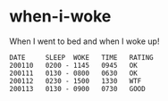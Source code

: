 # when-i-woke
When I went to bed and when I woke up!

```when-i-woke
DATE     SLEEP  WOKE   TIME   RATING
200110   0200 - 1145   0945   OK
200111   0130 - 0800   0630   OK
200112   0230 - 1500   1330   WTF
200113   0130 - 0900   0730   GOOD
```
